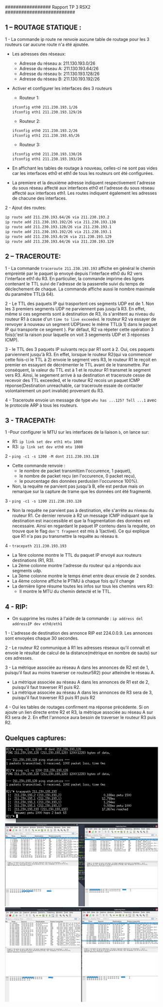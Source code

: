 ################# Rapport TP 3 RSX2 ##########################


**1 – ROUTAGE STATIQUE :**
--------------------------

1 - La commande ip route ne renvoie aucune table de routage pour les 3 routeurs car aucune route n'a été ajoutée.

  -  Les adresses des réseaux:
      - Adresse du réseau a: 211.130.193.0/26
      - Adresse du réseau A: 211.130.193.64/26  
      - Adresse du réseau b: 211.130.193.128/26
      - Adresse du réseau B: 211.130.193.192/26

  - Activer et configurer les interfaces des 3 routeurs
    - Routeur 1:
    ```
    ifconfig eth0 211.230.193.1/26
    ifconfig eth1 211.230.193.129/26
    ```
    - Routeur 2:
    ```
    ifconfig eth0 211.230.193.2/26
    ifconfig eth1 211.230.193.65/26
    ```
    - Routeur 3:
    ```
    ifconfig eth0 211.230.193.130/26
    ifconfig eth1 211.230.193.193/26
    ```
- En affichant les tables de routage à nouveau, celles-ci ne sont pas vides car les interfaces eth0 et eth1 de tous les routeurs ont été configurées.

- La premiere et la deuxième adresse indiquent respectivement  l'adresse du sous réseau affecté aux interfaces eth0 et l'adresse du sous réseau affecté aux interfaces eth1. Les routes indiquent également les adresses de chacune des interfaces.

2 - Ajout des routes:
```
ip route add 211.230.193.64/26 via 211.230.193.2
ip route add 211.230.193.192/26 via 211.230.193.130
ip route add 211.230.193.128/26 via 211.230.193.1
ip route add 211.230.193.192/26 via 211.230.193.1
ip route add 211.230.193.0/26 via 211.230.193.129
ip route add 211.230.193.64/26 via 211.230.193.129
```

**2 – TRACEROUTE:**
-------------------

1 - La commande `traceroute 211.230.193.193` affiche en général le chemin empreinté par le paquet ip envoyé depuis l'interface eth0 du R2 vers l'interface eth1 du R3. En particulier, la commande imprime des lignes contenant le TTL suivi de l'adresse de la passerelle suivi du temps de déclechement de chaque. La commande affiche aussi le nombre maximale du paramètre TTL(à 64).

2 - Le TTL des paquets IP qui trasportent ces segments UDP est de 1. Non les 3 premiers segments UDP ne parviennent pas jusqu'à R3. En effet, même si ces segments sont à destination de R3, ils s'arrêtent au niveau du routeur R1 à cause d'un `time to live exceeded`. le routeur R2 va essayer de renvoyer à nouveau un segment UDP(avec le même TTL(à 1) dans le paquet IP qui transporte ce segment ). Par défaut, R2 va répeter cette opération 3 fois(c'est la raison pour laquelle on voit 3 segements UDP et 3 réponses ICMP).

3 - le TTL des 3 paquets IP suivants reçu par R1 sont à 2. Oui, ces paquets parviennent jusqu'à R3. En effet, lorsque le routeur R2(qui va commencer cette fois-ci le TTL à 2) envoie le segment vers R3, le routeur R1 le reçoit en premier en essayant de décrémenter le TTL avant de le transmettre. Par conséquent, la valeur du TTL est à 1 et le routeur R1 transmet le segment vers R3. Ainsi, le segement arrive à sa destination et traceroute cesse de recevoir des TTL exceeded, et le routeur R2 recois un paquet ICMP réponse(Destination unreachable, car traceroute essaie de contacter volontairement un port invalide) provenant du R3.

4 - Traceroute envoie un message de type `who has ...125? Tell ...1` avec le protocole ARP à tous les routeurs.

**3 - TRACEPATH:**
------------------

1 -Pour configurer le MTU sur les interfaces de la liaison `b`, on lance sur:
- R1: `ip link set dev eth1 mtu 1000`
- R3: `ip link set dev eth0 mtu 1000`

2 - `ping -c1 -s 1200 -M dont 211.230.193.128`
- Cette commande renvoie :
    - le nombre de packet transmit(en l'occurence, 1 paquet),
    - le nombre de packet reçu (en l'occurence, 0 packet reçu),
    - le pourcentage des données perdus(en l'occurence 100%).
- Non, la requête ne parvient pas jusqu'à B, elle est perdue mais on remarque sur la capture de trame que les données ont été fragmenté.

3 - `ping -c1 -s 1200 211.230.193.128`
- Non la requête ne parvient pas à destination, elle s'arrête au niveau du routeur R1. Ce dernier renvoie à R2 un message ICMP indiquant que la destination est inaccessible et que la fragmentation des données est necessaire. Ainsi en regardant le paquet IP contenu dans la requête, on trouve que le flag `don't fragment` est mis à 1(activé). Ce qui explique que R1 n'a pas pu transmettre la requête au réseau `B`.

4 - `tracepath 211.230.193.193`
- La 1ère colonne montre le TTL du paquet IP envoyé aux routeurs destinations (R1, R3).
- La 2ème colonne montre l'adresse du routeur qui a répondu aux segments udp.
- La 3ème colonne montre le temps émet entre deux envoie de 2 sondes.
- La 4ème colonne affiche le PTMU à chaque fois qu'il change
- La dernière ligne résume toutes les infos sur tous les chemins vers R3:
    - Il montre le MTU du chemin detecté et le TTL.

**4 - RIP:**
------------

- On supprime les routes à l'aide de la commande : `ip address del addressIP dev eth0/eth1`

1 - L'adresse de destination des annonce RIP est 224.0.0.9. Les annonces sont envoyées chaque 30 secondes.

2 - Le routeur R2 communique à R1 les adresses réseaux qu'il connaît et envoie le résultat de calcul de la distance(métrique en nombre de sauts) sur ces adresses.

3 - La métrique associée au réseau A dans les annonces de R2 est de 1, puisqu'il faut au moins traverser ce routeur5R2) pour atteindre le réseau A.
  - La métrique associée au réseau A dans les annonces de R1 est de 2, puisqu'il faut traverser R1 puis R2.
  - La métrique associée au réseau A dans les annonces de R3 sera de 3, puisqu'il faut traverser R3 puis R1 puis R2

4 - Oui les tables de routages confirment ma réponse précédente.
Si on ajoute un lien directe entre R2 et R3, la métrique associée au réseau A sur R3 sera de 2. En effet l'annonce aura besoin de traverser le routeur R3 puis R2.

**Quelques captures:**
----------------------

![](tracepath.png)
![](trame.png)
![](trame_tracepath.png)
